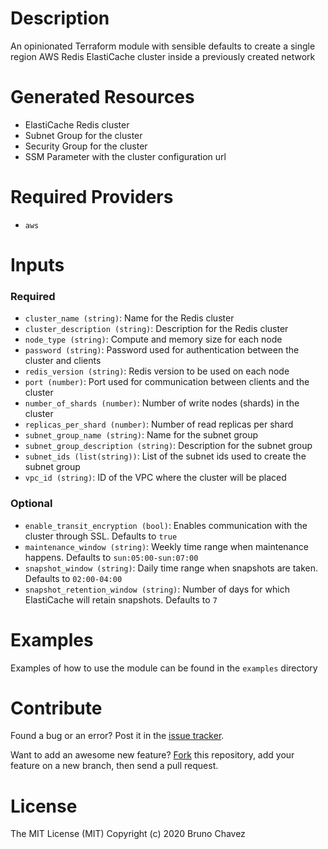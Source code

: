 # Description

An opinionated Terraform module with sensible defaults to create a single region AWS Redis ElastiCache cluster inside a previously created network

# Generated Resources

+ ElastiCache Redis cluster
+ Subnet Group for the cluster
+ Security Group for the cluster
+ SSM Parameter with the cluster configuration url

# Required Providers

+ `aws`

# Inputs
### Required
+ `cluster_name (string)`: Name for the Redis cluster
+ `cluster_description (string)`: Description for the Redis cluster
+ `node_type (string)`: Compute and memory size for each node
+ `password (string)`: Password used for authentication between the cluster and clients
+ `redis_version (string)`: Redis version to be used on each node
+ `port (number)`: Port used for communication between clients and the cluster
+ `number_of_shards (number)`: Number of write nodes (shards) in the cluster
+ `replicas_per_shard (number)`: Number of read replicas per shard
+ `subnet_group_name (string)`: Name for the subnet group
+ `subnet_group_description (string)`: Description for the subnet group
+ `subnet_ids (list(string))`: List of the subnet ids used to create the subnet group
+ `vpc_id (string)`: ID of the VPC where the cluster will be placed

### Optional
+ `enable_transit_encryption (bool)`: Enables communication with the cluster through SSL. Defaults to `true`
+ `maintenance_window (string)`: Weekly time range when maintenance happens. Defaults to `sun:05:00-sun:07:00`
+ `snapshot_window (string)`: Daily time range when snapshots are taken. Defaults to `02:00-04:00`
+ `snapshot_retention_window (string)`: Number of days for which ElastiCache will retain snapshots. Defaults to `7`

# Examples

Examples of how to use the module can be found in the `examples` directory

# Contribute

Found a bug or an error? Post it in the 
[issue tracker](https://github.com/bruno-chavez/https://github.com/bruno-chavez/tf-elasticache-redis-cluster/issues).

Want to add an awesome new feature? 
[Fork](https://github.com/bruno-chavez/https://github.com/bruno-chavez/tf-elasticache-redis-cluster/fork) 
this repository, add your feature on a new branch, 
then send a pull request.

# License
The MIT License (MIT)
Copyright (c) 2020 Bruno Chavez